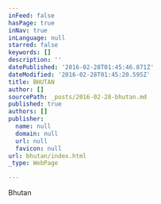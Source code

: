```yaml
---
inFeed: false
hasPage: true
inNav: true
inLanguage: null
starred: false
keywords: []
description: ''
datePublished: '2016-02-28T01:45:46.871Z'
dateModified: '2016-02-28T01:45:20.595Z'
title: BHUTAN
author: []
sourcePath: _posts/2016-02-28-bhutan.md
published: true
authors: []
publisher:
  name: null
  domain: null
  url: null
  favicon: null
url: bhutan/index.html
_type: WebPage

---
```

Bhutan